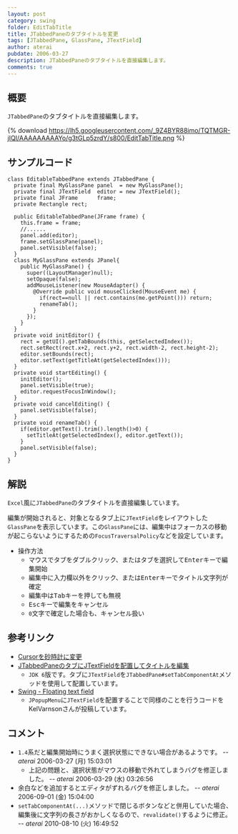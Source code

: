 ```yaml
---
layout: post
category: swing
folder: EditTabTitle
title: JTabbedPaneのタブタイトルを変更
tags: [JTabbedPane, GlassPane, JTextField]
author: aterai
pubdate: 2006-03-27
description: JTabbedPaneのタブタイトルを直接編集します。
comments: true
---
```

## 概要
`JTabbedPane`のタブタイトルを直接編集します。

{% download https://lh5.googleusercontent.com/_9Z4BYR88imo/TQTMGR-jIQI/AAAAAAAAAYo/g3tGLp5zrdY/s800/EditTabTitle.png %}

## サンプルコード
<pre class="prettyprint"><code>class EditableTabbedPane extends JTabbedPane {
  private final MyGlassPane panel  = new MyGlassPane();
  private final JTextField  editor = new JTextField();
  private final JFrame      frame;
  private Rectangle rect;

  public EditableTabbedPane(JFrame frame) {
    this.frame = frame;
    //......
    panel.add(editor);
    frame.setGlassPane(panel);
    panel.setVisible(false);
  }
  class MyGlassPane extends JPanel{
    public MyGlassPane() {
      super((LayoutManager)null);
      setOpaque(false);
      addMouseListener(new MouseAdapter() {
        @Override public void mouseClicked(MouseEvent me) {
          if(rect==null || rect.contains(me.getPoint())) return;
          renameTab();
        }
      });
    }
  }
  private void initEditor() {
    rect = getUI().getTabBounds(this, getSelectedIndex());
    rect.setRect(rect.x+2, rect.y+2, rect.width-2, rect.height-2);
    editor.setBounds(rect);
    editor.setText(getTitleAt(getSelectedIndex()));
  }
  private void startEditing() {
    initEditor();
    panel.setVisible(true);
    editor.requestFocusInWindow();
  }
  private void cancelEditing() {
    panel.setVisible(false);
  }
  private void renameTab() {
    if(editor.getText().trim().length()&gt;0) {
      setTitleAt(getSelectedIndex(), editor.getText());
    }
    panel.setVisible(false);
  }
}
</code></pre>

## 解説
`Excel`風に`JTabbedPane`のタブタイトルを直接編集しています。

編集が開始されると、対象となるタブ上に`JTextField`をレイアウトした`GlassPane`を表示しています。この`GlassPane`には、編集中はフォーカスの移動が起こらないようにするための`FocusTraversalPolicy`などを設定しています。

- 操作方法
    - マウスでタブをダブルクリック、またはタブを選択して<kbd>Enter</kbd>キーで編集開始
    - 編集中に入力欄以外をクリック、または<kbd>Enter</kbd>キーでタイトル文字列が確定
    - 編集中は<kbd>Tab</kbd>キーを押しても無視
    - <kbd>Esc</kbd>キーで編集をキャンセル
    - `0`文字で確定した場合も、キャンセル扱い

<!-- dummy comment line for breaking list -->

## 参考リンク
- [Cursorを砂時計に変更](http://ateraimemo.com/Swing/WaitCursor.html)
- [JTabbedPaneのタブにJTextFieldを配置してタイトルを編集](http://ateraimemo.com/Swing/TabTitleEditor.html)
    - `JDK 6`版です。タブに`JTextField`を`JTabbedPane#setTabComponentAt`メソッドを使用して配置しています。
- [Swing - Floating text field](https://forums.oracle.com/thread/1359811)
    - `JPopupMenu`に`JTextField`を配置することで同様のことを行うコードをKelVarnsonさんが投稿しています。

<!-- dummy comment line for breaking list -->

## コメント
- `1.4`系だと編集開始時にうまく選択状態にできない場合があるようです。 -- *aterai* 2006-03-27 (月) 15:03:01
    - 上記の問題と、選択状態がマウスの移動で外れてしまうバグを修正しました。 -- *aterai* 2006-03-29 (水) 03:26:56
- 余白などを追加するとエディタがずれるバグを修正しました。 -- *aterai* 2006-09-01 (金) 15:04:00
- `setTabComponentAt(...)`メソッドで閉じるボタンなどと併用していた場合、編集後に文字列の長さがおかしくなるので、`revalidate()`するように修正。 -- *aterai* 2010-08-10 (火) 16:49:52

<!-- dummy comment line for breaking list -->

